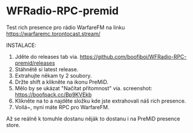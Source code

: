 # WFRadio-RPC-premid

Test rich presence pro rádio WarfareFM na linku https://warfaremc.torontocast.stream/


INSTALACE:
1. Jděte do releases tab via. https://github.com/boofiboi/WFRadio-RPC-premid/releases
2. Stáhnětě si latest release.
3. Extrahujte někam ty 2 soubory.
4. Držte shift a klikněte na ikonu PreMiD.
5. Mělo by se ukázat "Načítat přítomnost" via. screenshot: https://boofpack.cc/Bp9KVEkb
6. Klikněte na to a najděte složku kde jste extrahovali náš rich presence.
7. Voilá~, nyní máte RPC pro WarfareFM.


Až se reálně k tomuhle dostanu něják to dostanu i na PreMiD presence store.
